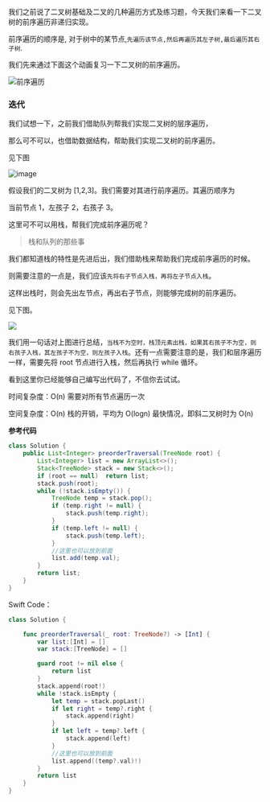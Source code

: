 我们之前说了二叉树基础及二叉的几种遍历方式及练习题，今天我们来看一下二叉树的前序遍历非递归实现。

前序遍历的顺序是, 对于树中的某节点,`先遍历该节点,然后再遍历其左子树,最后遍历其右子树`.

我们先来通过下面这个动画复习一下二叉树的前序遍历。

![前序遍历](https://img-blog.csdnimg.cn/20210504155755565.gif)

### 迭代

我们试想一下，之前我们借助队列帮我们实现二叉树的层序遍历，

那么可不可以，也借助数据结构，帮助我们实现二叉树的前序遍历。

见下图

![image](https://cdn.jsdelivr.net/gh/tan45du/test@master/image.622242fm7dc0.png)

假设我们的二叉树为 [1,2,3]。我们需要对其进行前序遍历。其遍历顺序为

当前节点 1，左孩子 2，右孩子 3。

这里可不可以用栈，帮我们完成前序遍历呢？

> 栈和队列的那些事

我们都知道栈的特性是先进后出，我们借助栈来帮助我们完成前序遍历的时候。

则需要注意的一点是，我们应该`先将右子节点入栈，再将左子节点入栈`。

这样出栈时，则会先出左节点，再出右子节点，则能够完成树的前序遍历。

见下图。

![](https://img-blog.csdnimg.cn/20210512205822221.gif)

我们用一句话对上图进行总结，`当栈不为空时，栈顶元素出栈，如果其右孩子不为空，则右孩子入栈，其左孩子不为空，则左孩子入栈`。还有一点需要注意的是，我们和层序遍历一样，需要先将 root 节点进行入栈，然后再执行 while 循环。

看到这里你已经能够自己编写出代码了，不信你去试试。

时间复杂度：O(n) 需要对所有节点遍历一次

空间复杂度：O(n) 栈的开销，平均为 O(logn) 最快情况，即斜二叉树时为 O(n)

**参考代码**

```java
class Solution {
    public List<Integer> preorderTraversal(TreeNode root) {
        List<Integer> list = new ArrayList<>();
        Stack<TreeNode> stack = new Stack<>();
        if (root == null)  return list;
        stack.push(root);
        while (!stack.isEmpty()) {
            TreeNode temp = stack.pop();
            if (temp.right != null) {
                stack.push(temp.right);
            }
            if (temp.left != null) {
                stack.push(temp.left);
            }
            //这里也可以放到前面
            list.add(temp.val);
        }
        return list;
    }
}
```

Swift Code：

```swift
class Solution {

    func preorderTraversal(_ root: TreeNode?) -> [Int] {
        var list:[Int] = []
        var stack:[TreeNode] = []

        guard root != nil else {
            return list
        }
        stack.append(root!)
        while !stack.isEmpty {
            let temp = stack.popLast()
            if let right = temp?.right {
                stack.append(right)
            }
            if let left = temp?.left {
                stack.append(left)
            }
            //这里也可以放到前面
            list.append((temp?.val)!)
        }
        return list
    }
}
```
